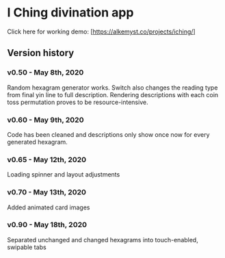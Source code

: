 # I Ching divination app

Click here for working demo: [https://alkemyst.co/projects/iching/]

## Version history

### v0.50 - May 8th, 2020

Random hexagram generator works. Switch also changes the reading type from final yin line to full description. Rendering descriptions with each coin toss permutation proves to be resource-intensive.

### v0.60 - May 9th, 2020

Code has been cleaned and descriptions only show once now for every generated hexagram.

### v0.65 - May 12th, 2020

Loading spinner and layout adjustments

### v0.70 - May 13th, 2020

Added animated card images

### v0.90 - May 18th, 2020

Separated unchanged and changed hexagrams into touch-enabled, swipable tabs
